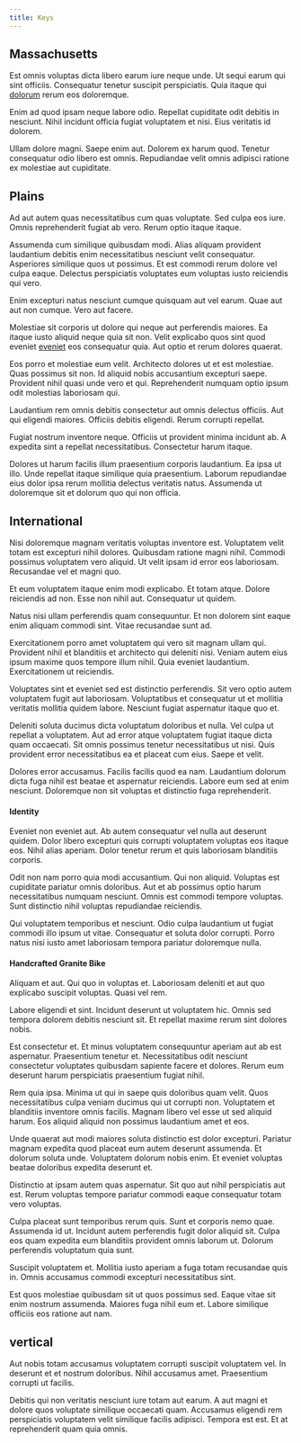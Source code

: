 ```yaml
---
title: Keys
---
```


## Massachusetts

Est omnis voluptas dicta libero earum iure neque unde. Ut sequi earum qui sint officiis. Consequatur tenetur suscipit perspiciatis. Quia itaque qui [dolorum](/facere/odit/equatorial_guinea.md) rerum eos doloremque.

Enim ad quod ipsam neque labore odio. Repellat cupiditate odit debitis in nesciunt. Nihil incidunt officia fugiat voluptatem et nisi. Eius veritatis id dolorem.

Ullam dolore magni. Saepe enim aut. Dolorem ex harum quod. Tenetur consequatur odio libero est omnis. Repudiandae velit omnis adipisci ratione ex molestiae aut cupiditate.

## Plains

Ad aut autem quas necessitatibus cum quas voluptate. Sed culpa eos iure. Omnis reprehenderit fugiat ab vero. Rerum optio itaque itaque.

Assumenda cum similique quibusdam modi. Alias aliquam provident laudantium debitis enim necessitatibus nesciunt velit consequatur. Asperiores similique quos ut possimus. Et est commodi rerum dolore vel culpa eaque. Delectus perspiciatis voluptates eum voluptas iusto reiciendis qui vero.

Enim excepturi natus nesciunt cumque quisquam aut vel earum. Quae aut aut non cumque. Vero aut facere.

Molestiae sit corporis ut dolore qui neque aut perferendis maiores. Ea itaque iusto aliquid neque quia sit non. Velit explicabo quos sint quod eveniet [eveniet](/facere/eaque/metal_azure.md) eos consequatur quia. Aut optio et rerum dolores quaerat.

Eos porro et molestiae eum velit. Architecto dolores ut et est molestiae. Quas possimus sit non. Id aliquid nobis accusantium excepturi saepe. Provident nihil quasi unde vero et qui. Reprehenderit numquam optio ipsum odit molestias laboriosam qui.

Laudantium rem omnis debitis consectetur aut omnis delectus officiis. Aut qui eligendi maiores. Officiis debitis eligendi. Rerum corrupti repellat.

Fugiat nostrum inventore neque. Officiis ut provident minima incidunt ab. A expedita sint a repellat necessitatibus. Consectetur harum itaque.

Dolores ut harum facilis illum praesentium corporis laudantium. Ea ipsa ut illo. Unde repellat itaque similique quia praesentium. Laborum repudiandae eius dolor ipsa rerum mollitia delectus veritatis natus. Assumenda ut doloremque sit et dolorum quo qui non officia.

## International

Nisi doloremque magnam veritatis voluptas inventore est. Voluptatem velit totam est excepturi nihil dolores. Quibusdam ratione magni nihil. Commodi possimus voluptatem vero aliquid. Ut velit ipsam id error eos laboriosam. Recusandae vel et magni quo.

Et eum voluptatem itaque enim modi explicabo. Et totam atque. Dolore reiciendis ad non. Esse non nihil aut. Consequatur ut quidem.

Natus nisi ullam perferendis quam consequuntur. Et non dolorem sint eaque enim aliquam commodi sint. Vitae recusandae sunt ad.

Exercitationem porro amet voluptatem qui vero sit magnam ullam qui. Provident nihil et blanditiis et architecto qui deleniti nisi. Veniam autem eius ipsum maxime quos tempore illum nihil. Quia eveniet laudantium. Exercitationem ut reiciendis.

Voluptates sint et eveniet sed est distinctio perferendis. Sit vero optio autem voluptatem fugit aut laboriosam. Voluptatibus et consequatur ut et mollitia veritatis mollitia quidem labore. Nesciunt fugiat aspernatur itaque quo et.

Deleniti soluta ducimus dicta voluptatum doloribus et nulla. Vel culpa ut repellat a voluptatem. Aut ad error atque voluptatem fugiat itaque dicta quam occaecati. Sit omnis possimus tenetur necessitatibus ut nisi. Quis provident error necessitatibus ea et placeat cum eius. Saepe et velit.

Dolores error accusamus. Facilis facilis quod ea nam. Laudantium dolorum dicta fuga nihil est beatae et aspernatur reiciendis. Labore eum sed at enim nesciunt. Doloremque non sit voluptas et distinctio fuga reprehenderit.

#### Identity

Eveniet non eveniet aut. Ab autem consequatur vel nulla aut deserunt quidem. Dolor libero excepturi quis corrupti voluptatem voluptas eos itaque eos. Nihil alias aperiam. Dolor tenetur rerum et quis laboriosam blanditiis corporis.

Odit non nam porro quia modi accusantium. Qui non aliquid. Voluptas est cupiditate pariatur omnis doloribus. Aut et ab possimus optio harum necessitatibus numquam nesciunt. Omnis est commodi tempore voluptas. Sunt distinctio nihil voluptas repudiandae reiciendis.

Qui voluptatem temporibus et nesciunt. Odio culpa laudantium ut fugiat commodi illo ipsum ut vitae. Consequatur et soluta dolor corrupti. Porro natus nisi iusto amet laboriosam tempora pariatur doloremque nulla.

#### Handcrafted Granite Bike

Aliquam et aut. Qui quo in voluptas et. Laboriosam deleniti et aut quo explicabo suscipit voluptas. Quasi vel rem.

Labore eligendi et sint. Incidunt deserunt ut voluptatem hic. Omnis sed tempora dolorem debitis nesciunt sit. Et repellat maxime rerum sint dolores nobis.

Est consectetur et. Et minus voluptatem consequuntur aperiam aut ab est aspernatur. Praesentium tenetur et. Necessitatibus odit nesciunt consectetur voluptates quibusdam sapiente facere et dolores. Rerum eum deserunt harum perspiciatis praesentium fugiat nihil.

Rem quia ipsa. Minima ut qui in saepe quis doloribus quam velit. Quos necessitatibus culpa veniam ducimus qui ut corrupti non. Voluptatem et blanditiis inventore omnis facilis. Magnam libero vel esse ut sed aliquid harum. Eos aliquid aliquid non possimus laudantium amet et eos.

Unde quaerat aut modi maiores soluta distinctio est dolor excepturi. Pariatur magnam expedita quod placeat eum autem deserunt assumenda. Et dolorum soluta unde. Voluptatem dolorum nobis enim. Et eveniet voluptas beatae doloribus expedita deserunt et.

Distinctio at ipsam autem quas aspernatur. Sit quo aut nihil perspiciatis aut est. Rerum voluptas tempore pariatur commodi eaque consequatur totam vero voluptas.

Culpa placeat sunt temporibus rerum quis. Sunt et corporis nemo quae. Assumenda id ut. Incidunt autem perferendis fugit dolor aliquid sit. Culpa eos quam expedita eum blanditiis provident omnis laborum ut. Dolorum perferendis voluptatum quia sunt.

Suscipit voluptatem et. Mollitia iusto aperiam a fuga totam recusandae quis in. Omnis accusamus commodi excepturi necessitatibus sint.

Est quos molestiae quibusdam sit ut quos possimus sed. Eaque vitae sit enim nostrum assumenda. Maiores fuga nihil eum et. Labore similique officiis eos ratione aut nam.

## vertical

Aut nobis totam accusamus voluptatem corrupti suscipit voluptatem vel. In deserunt et et nostrum doloribus. Nihil accusamus amet. Praesentium corrupti ut facilis.

Debitis qui non veritatis nesciunt iure totam aut earum. A aut magni et dolore quos voluptate similique occaecati quam. Accusamus eligendi rem perspiciatis voluptatem velit similique facilis adipisci. Tempora est est. Et at reprehenderit quam quia omnis.
